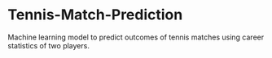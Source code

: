 # Tennis-Match-Prediction
Machine learning model to predict outcomes of tennis matches using career statistics of two players.
